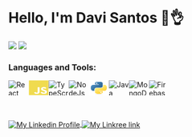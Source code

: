 # Hello, I'm Davi Santos 🙂👌
<p>
  <img height="160em" src="https://github-readme-stats.vercel.app/api?username=BorrachaFox&show_icons=true&theme=dark&include_all_commits=false&count_private=true"/>
  <img height="160em" src="https://github-readme-stats.vercel.app/api/top-langs/?username=BorrachaFox&layout=compact&langs_count=7&theme=dark"/>
</p>

### Languages and Tools:
<div style="display: flex; justify-items: center;">
  <img align="center" alt="React" height="30" width="40" src="https://cdn.jsdelivr.net/gh/devicons/devicon/icons/react/react-original.svg" />
  <img align="center" alt="JavaScript" height="30" width="40" src="https://raw.githubusercontent.com/devicons/devicon/master/icons/javascript/javascript-plain.svg">
  <img align="center" alt="TypeScript" height="30" width="40" src="https://cdn.jsdelivr.net/gh/devicons/devicon/icons/typescript/typescript-original.svg" />
  <img align="center" alt="NodeJs" height="30" width="40" src="https://cdn.jsdelivr.net/gh/devicons/devicon/icons/nodejs/nodejs-original.svg" />
  <img align="center" alt="Python" height="30" width="40" src="https://raw.githubusercontent.com/devicons/devicon/master/icons/python/python-original.svg">
  <img align="center" alt="Java" height="30" width="40" src="https://cdn.jsdelivr.net/gh/devicons/devicon/icons/java/java-original.svg" />
  <img align="center" alt="MongoDB" height="30" width="40" src="https://cdn.jsdelivr.net/gh/devicons/devicon/icons/mongodb/mongodb-plain.svg" />
  <img align="center" alt="Firebase" height="30" width="40" src="https://cdn.jsdelivr.net/gh/devicons/devicon/icons/firebase/firebase-plain.svg" />
</div>
<br><br>
<p>
  <a href="https://www.linkedin.com/in/davi-santos-2353a41ab/" target="blank">
    <img align="center" src="https://img.shields.io/badge/LinkedIn-0077B5?style=for-the-badge&logo=linkedin&logoColor=white" alt="My Linkedin Profile" />
  </a>
  <a href="https://www.twitch.tv/borrachads" target="blank">
    <img align="center" src="https://img.shields.io/badge/Twitch-8e42fe?style=for-the-badge&logo=twitch&logoColor=white" alt="My Linkree link" />
  </a>
</p>
